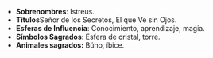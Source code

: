 - **Sobrenombres**: Istreus.
- **Títulos**Señor de los Secretos, El que Ve sin Ojos.
- **Esferas de Influencia**: Conocimiento, aprendizaje, magia.
- **Símbolos Sagrados**: Esfera de cristal, torre.
- **Animales sagrados:** Búho, íbice.